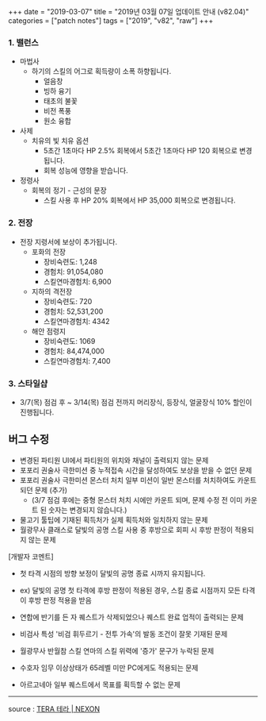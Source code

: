 +++
date = "2019-03-07"
title = "2019년 03월 07일 업데이트 안내 (v82.04)"
categories = ["patch notes"]
tags = ["2019", "v82", "raw"]
+++

### 1. 밸런스
- 마법사
  - 하기의 스킬의 어그로 획득량이 소폭 하향됩니다.
    - 얼음창
    - 빙하 융기
    - 태초의 불꽃
    - 비전 폭풍
    - 원소 융합
- 사제
  - 치유의 빛 치유 옵션
    - 5초간 1초마다 HP 2.5% 회복에서 5초간 1초마다 HP 120 회복으로 변경됩니다.
    - 회복 성능에 영향을 받습니다.
- 정령사
  - 회복의 정기 - 근성의 문장
    - 스킬 사용 후 HP 20% 회복에서 HP 35,000 회복으로 변경됩니다.

### 2. 전장
- 전장 지령서에 보상이 추가됩니다.
  - 포화의 전장
    - 장비숙련도: 1,248
    - 경험치: 91,054,080
    - 스킬연마경험치: 6,900
  - 지하의 격전장
    - 장비숙련도: 720
    - 경험치: 52,531,200
    - 스킬연마경험치: 4342
  - 해안 점령지
    - 장비숙련도: 1069
    - 경험치: 84,474,000
    - 스킬연마경험치: 7,400

### 3. 스타일샵
- 3/7(목) 점검 후 ~ 3/14(목) 점검 전까지 머리장식, 등장식, 얼굴장식 10% 할인이 진행됩니다.

## 버그 수정

- 변경된 파티원 UI에서 파티원의 위치와 채널이 출력되지 않는 문제
- 포포리 권술사 극한미션 중 누적접속 시간을 달성하여도 보상을 받을 수 없던 문제
- 포포리 권술사 극한미션 몬스터 처치 일부 미션이 일반 몬스터를 처치하여도 카운트 되던 문제 (추가)
  - (3/7 점검 후에는 중형 몬스터 처치 시에만 카운트 되며, 문제 수정 전 이미 카운트 된 숫자는 변경되지 않습니다.)
- 물고기 툴팁에 기재된 획득처가 실제 획득처와 일치하지 않는 문제
- 월광무사 클래스로 달빛의 공명 스킬 사용 중 후방으로 회피 시 후방 판정이 적용되지 않는 문제

[개발자 코멘트]
- 첫 타격 시점의 방향 보정이 달빛의 공명 종료 시까지 유지됩니다.
- ex) 달빛의 공명 첫 타격에 후방 판정이 적용된 경우, 스킬 종료 시점까지 모든 타격이 후방 판정 적용을 받음

- 연합에 반기를 든 자 퀘스트가 삭제되었으나 퀘스트 완료 업적이 출력되는 문제
- 비검사 특성 '비검 휘두르기 - 전투 가속'의 발동 조건이 잘못 기재된 문제
- 월광무사 반월참 스킬 연마의 스킬 위력에 '증가' 문구가 누락된 문제
- 수호자 임무 이상상태가 65레벨 미만 PC에게도 적용되는 문제
- 아르고네아 일부 퀘스트에서 목표를 획득할 수 없는 문제

----

source : [TERA 테라 | NEXON](http://tera.nexon.com/news/update/view.aspx?n4articlesn=382)
